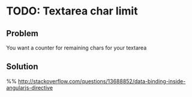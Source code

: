 # TODO: Textarea char limit

## Problem

You want a counter for remaining chars for your textarea


## Solution

%% http://stackoverflow.com/questions/13688852/data-binding-inside-angularjs-directive

